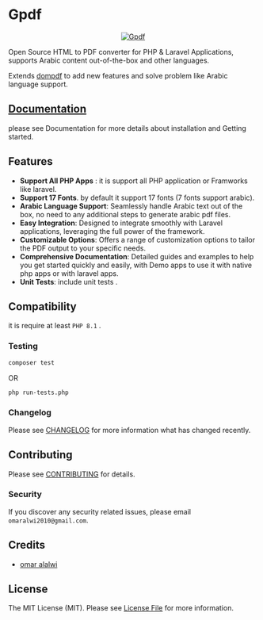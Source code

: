 # Gpdf

<p align="center">
  <a href="https://omaralalwi.github.io/Gpdf" target="_blank">
    <img src="https://raw.githubusercontent.com/omaralalwi/Gpdf/master/public/images/gpdf-banner-bg.jpg" alt="Gpdf">
  </a>
</p>

Open Source HTML to PDF converter for PHP & Laravel Applications, supports Arabic content out-of-the-box and other languages.

Extends [dompdf](https://github.com/dompdf/dompdf) to add new features and solve problem like Arabic language support.

## [Documentation](https://omaralalwi.github.io/Gpdf)
please see Documentation for more details about installation and Getting started.

## Features

- **Support All PHP Apps** : it is support all PHP application or Framworks like laravel.
- **Support 17 Fonts**. by default it support 17 fonts (7 fonts support arabic).
- **Arabic Language Support**: Seamlessly handle Arabic text out of the box, no need to any additional steps to generate arabic pdf files.
- **Easy Integration**: Designed to integrate smoothly with Laravel applications, leveraging the full power of the framework.
- **Customizable Options**: Offers a range of customization options to tailor the PDF output to your specific needs.
- **Comprehensive Documentation**: Detailed guides and examples to help you get started quickly and easily, with Demo apps to use it with native php apps or with laravel apps.
- **Unit Tests**: include unit tests .

## Compatibility

it is require at least `PHP 8.1` .


### Testing

```bash
composer test
```
OR
```bash
php run-tests.php
```

### Changelog

Please see [CHANGELOG](CHANGELOG.md) for more information what has changed recently.

## Contributing

Please see [CONTRIBUTING](CONTRIBUTING.md) for details.

### Security

If you discover any security related issues, please email `omaralwi2010@gmail.com`.

## Credits

-   [omar alalwi](https://omaralalwi.info)

## License

The MIT License (MIT). Please see [License File](LICENSE.md) for more information.

